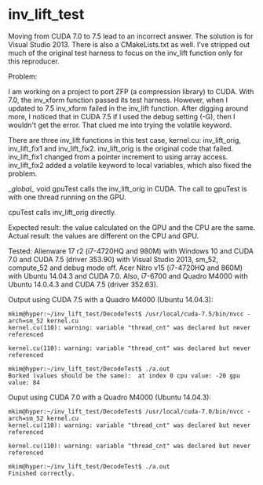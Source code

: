 # inv_lift_test
Moving from CUDA 7.0 to 7.5 lead to an incorrect answer. The solution is for Visual Studio 2013. There is also a CMakeLists.txt as well. I've stripped out much of the original test harness to focus on the inv_lift function only for this reproducer.

Problem: 

I am working on a project to port ZFP (a compression library) to CUDA. With 7.0, the inv_xform function passed its test harness. However, when I updated to 7.5 inv_xform failed in the inv_lift function. After digging around more, I noticed that in CUDA 7.5 if I used the debug setting (-G), then I wouldn't get the error. That clued me into trying the volatile keyword. 

There are three inv_lift functions in this test case, kernel.cu: inv_lift_orig, inv_lift_fix1 and inv_lift_fix2. inv_lift_orig is the original code that failed. inv_lift_fix1 changed from a pointer increment to using array access. inv_lift_fix2 added a volatile keyword to local variables, which also fixed the problem. 

\__global\__ void gpuTest calls the inv_lift_orig in CUDA. The call to gpuTest is with one thread running on the GPU.

cpuTest calls inv_lift_orig directly.

Expected result: the value calculated on the GPU and the CPU are the same.
Actual result: the values are different on the CPU and GPU.

Tested: 
Alienware 17 r2 (i7-4720HQ and 980M) with Windows 10 and CUDA 7.0 and CUDA 7.5 (driver 353.90) with Visual Studio 2013, sm_52, compute_52 and debug mode off.
Acer Nitro v15 (i7-4720HQ and 860M) with Ubuntu 14.04.3 and CUDA 7.0. 
Also, i7-6700 and Quadro M4000 with Ubuntu 14.0.4.3 and  CUDA 7.5 (driver 352.63).


Output using CUDA 7.5 with a Quadro M4000 (Ubuntu 14.04.3):
```shell
mkim@hyper:~/inv_lift_test/DecodeTest$ /usr/local/cuda-7.5/bin/nvcc -arch=sm_52 kernel.cu 
kernel.cu(110): warning: variable "thread_cnt" was declared but never referenced

kernel.cu(110): warning: variable "thread_cnt" was declared but never referenced

mkim@hyper:~/inv_lift_test/DecodeTest$ ./a.out 
Borked (values should be the same):  at index 0 cpu value: -20 gpu value: 84
```

Ouput using CUDA 7.0 with a Quadro M4000 (Ubuntu 14.04.3):
```
mkim@hyper:~/inv_lift_test/DecodeTest$ /usr/local/cuda-7.0/bin/nvcc -arch=sm_52 kernel.cu 
kernel.cu(110): warning: variable "thread_cnt" was declared but never referenced

kernel.cu(110): warning: variable "thread_cnt" was declared but never referenced

mkim@hyper:~/inv_lift_test/DecodeTest$ ./a.out 
Finished correctly.
```
